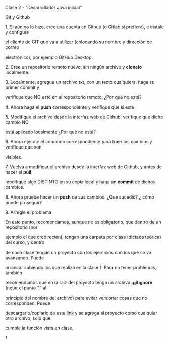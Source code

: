 ﻿

Clase 2 - “Desarrollador Java inicial”

Git y Github

1\. Si aún no lo hizo, cree una cuenta en Github (o Gitlab si prefiere), e instale y configure

el cliente de GIT que va a utilizar (colocando su nombre y dirección de correo

electrónico), por ejemplo GitHub Desktop.

2\. Cree un repositorio remoto nuevo, sin ningún archivo y **clonelo** localmente.

3\. Localmente, agregue un archivo txt, con un texto cualquiera, haga su primer commit y

verifique que NO esté en el repositorio remoto. ¿Por qué no está?

4\. Ahora haga el **push** correspondiente y verifique que si esté

5\. Modifique el archivo desde la interfaz web de Github, verifique que dicho cambio NO

está aplicado localmente ¿Por qué no está?

6\. Ahora ejecute el comando correspondiente para traer los cambios y verifique que son

visibles.

7\. Vuelva a modificar el archivo desde la interfaz web de Github, y antes de hacer el **pull**,

modifique algo DISTINTO en su copia local y haga un **commit** de dichos cambios.

8\. Ahora pruebe hacer un **push** de sus cambios. ¿Qué sucedió? ¿ cómo puede proseguir?

9\. Arregle el problema

En este punto, recomendamos, aunque no es obligatorio, que dentro de un repositorio (por

ejemplo el que creó recién), tengan una carpeta por clase (dictada teórica) del curso, y dentro

de cada clase tengan un proyecto con los ejercicios con los que se va avanzando. Puede

arrancar subiendo los que realizó en la clase 1. Para no tener problemas, también

recomendamos que en la raíz del proyecto tenga un archivo **.gitignore** (notar el punto “.” al

principio del nombre del archivo) para evitar versionar cosas que no corresponden. Puede

descargarlo/copiarlo de este [link](https://www.toptal.com/developers/gitignore/api/java,maven,eclipse,intellij+iml,intellij+all,netbeans,web)[ ](https://www.toptal.com/developers/gitignore/api/java,maven,eclipse,intellij+iml,intellij+all,netbeans,web)y se agrega al proyecto como cualquier otro archivo, solo que

cumple la función vista en clase.

1

